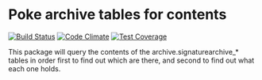 # Poke archive tables for contents

[![Build Status](https://www.travis-ci.org/jmarca/tams_archive_tables.svg?branch=master)](https://www.travis-ci.org/jmarca/tams_archive_tables)
[![Code Climate](https://codeclimate.com/github/jmarca/tams_archive_tables/badges/gpa.svg)](https://codeclimate.com/github/jmarca/tams_archive_tables)
[![Test Coverage](https://codeclimate.com/github/jmarca/tams_archive_tables/badges/coverage.svg)](https://codeclimate.com/github/jmarca/tams_archive_tables/coverage)

This package will query the contents of the archive.signaturearchive_*
tables in order first to find out which are there, and second to find
out what each one holds.
